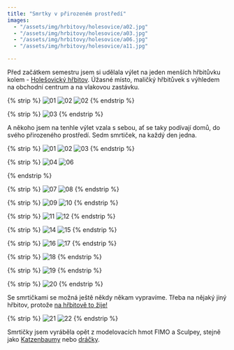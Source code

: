 ```yaml
---
title: "Smrtky v přirozeném prostředí"
images:
  - "/assets/img/hrbitovy/holesovice/a02.jpg"
  - "/assets/img/hrbitovy/holesovice/a03.jpg"
  - "/assets/img/hrbitovy/holesovice/a06.jpg"
  - "/assets/img/hrbitovy/holesovice/a11.jpg"

---
```


<!--begin_excerpt-->
Před začátkem semestru jsem si udělala výlet na jeden menších hřbitůvku kolem - [Holešovický hřbitov](https://www.hrbitovy.cz/hrbitovni-sluzby/hrbitovni-spravy/hrbitovni-sprava-dablice/holesovicky-hrbitov/). Úžasné místo, maličký hřbitůvek s výhledem na obchodní centrum a na vlakovou zastávku. 
<!--end_excerpt-->

{% strip %}
![01](/assets/img/hrbitovy/holesovice/vyhled01.jpg)
![02](/assets/img/hrbitovy/holesovice/vyhled02.jpg)
![02](/assets/img/hrbitovy/holesovice/vyhled04.jpg)
{% endstrip %}

{% strip %}
![03](/assets/img/hrbitovy/holesovice/vyhled03.jpg)
{% endstrip %}

A někoho jsem na tenhle výlet vzala s sebou, ať se taky podívají domů, do svého přirozeného prostředí. Sedm smrtiček, na každý den jedna.

{% strip %}
![01](/assets/img/hrbitovy/holesovice/01.jpg)
![02](/assets/img/hrbitovy/holesovice/02.jpg)
![03](/assets/img/hrbitovy/holesovice/03.jpg)
{% endstrip %}

{% strip %}
![04](/assets/img/hrbitovy/holesovice/04.jpg)
![06](/assets/img/hrbitovy/holesovice/06.jpg)
<!-- br -->
{% endstrip %}

{% strip %}
![07](/assets/img/hrbitovy/holesovice/07.jpg)
![08](/assets/img/hrbitovy/holesovice/08.jpg)
{% endstrip %}

{% strip %}
![09](/assets/img/hrbitovy/holesovice/09.jpg)
![10](/assets/img/hrbitovy/holesovice/10.jpg)
{% endstrip %}

{% strip %}
![11](/assets/img/hrbitovy/holesovice/11.jpg)
![12](/assets/img/hrbitovy/holesovice/12.jpg)
{% endstrip %}

{% strip %}
![14](/assets/img/hrbitovy/holesovice/14.jpg)
![15](/assets/img/hrbitovy/holesovice/15.jpg)
{% endstrip %}

{% strip %}
![16](/assets/img/hrbitovy/holesovice/16.jpg)
![17](/assets/img/hrbitovy/holesovice/17.jpg)
{% endstrip %}

{% strip %}
![18](/assets/img/hrbitovy/holesovice/18.jpg)
{% endstrip %}

{% strip %}
![19](/assets/img/hrbitovy/holesovice/19.jpg)
{% endstrip %}

{% strip %}
![20](/assets/img/hrbitovy/holesovice/20.jpg)
{% endstrip %}

Se smrtičkami se možná ještě někdy někam vypravíme. Třeba na nějaký jiný hřbitov, protože [na hřbitově to žije!](https://matcha1309.github.io/Zuffonek-na-hrbitove/)

{% strip %}
![21](/assets/img/hrbitovy/holesovice/21.jpg)
![22](/assets/img/hrbitovy/holesovice/22.jpg)
{% endstrip %}

Smrtičky jsem vyráběla opět z modelovacích hmot FIMO a Sculpey, stejně jako [Katzenbaumy](https://matcha1309.github.io/Katzenbaumove/) nebo [dráčky](https://matcha1309.github.io/Pousteni-draku/).
